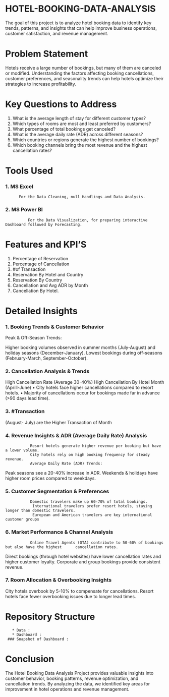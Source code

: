 # HOTEL-BOOKING-DATA-ANALYSIS
The goal of this project is to analyze hotel booking data to identify key trends, patterns, and insights that can help improve business operations, customer satisfaction, and revenue management.

# Problem Statement
 Hotels receive a large number of bookings, but many of them are canceled or modified. Understanding the factors affecting booking cancellations, customer preferences, and seasonality trends can help hotels optimize     their strategies to increase profitability.

 # Key Questions to Address
   1.	What is the average length of stay for different customer types?
   2.	Which types of rooms are most and least preferred by customers?
   3.	What percentage of total bookings get canceled?
   4.	What is the average daily rate (ADR) across different seasons?
   5.	Which countries or regions generate the highest number of bookings?
   6.	Which booking channels bring the most revenue and the highest cancellation rates?

 # Tools Used
  ### 1.	MS Excel 
          For the Data Cleaning, null Handlings and Data Analysis.

  ### 2.	MS Power BI 
              For the Data Visualization, for preparing interactive Dashboard followed by Forecasting.

# Features and KPI’S

  1.	Percentage of Reservation
  2.	Percentage of Cancellation
  3.	#of Transaction
  4.	Reservation By Hotel and Country
  5.	Reservation By Country
  6.	Cancellation and Avg ADR by Month
  7.	Cancellation By Hotel.

  # Detailed Insights

### 1.	Booking Trends & Customer Behavior
Peak & Off-Season Trends:

 Higher booking volumes observed in summer months (July-August) and holiday seasons (December-January).
  Lowest bookings during off-seasons (February-March, September-October).

### 2.	Cancellation Analysis & Trends

High Cancellation Rate (Average 30-40%)
 High Cancellation By Hotel Month (Aprill-June)
•	City hotels face higher cancellations compared to resort hotels.
•	Majority of cancellations occur for bookings made far in advance (>90 days lead time).

### 3.	#Transaction
(August- July) are the Higher Transaction of Month 


### 4.	Revenue Insights & ADR (Average Daily Rate) Analysis

               Resort hotels generate higher revenue per booking but have a lower volume.
               City hotels rely on high booking frequency for steady revenue.
               Average Daily Rate (ADR) Trends:
Peak seasons see a 20-40% increase in ADR.
Weekends & holidays have higher room prices compared to weekdays.

### 5.	Customer Segmentation & Preferences

               Domestic travelers make up 60-70% of total bookings.
                International travelers prefer resort hotels, staying longer than domestic travelers.
                European and American travelers are key international customer groups
### 6.	Market Performance & Channel Analysis
               Online Travel Agents (OTA) contribute to 50-60% of bookings but also have the highest      cancellation rates.
  Direct bookings (through hotel websites) have lower cancellation rates and higher customer loyalty.  Corporate and group bookings provide consistent revenue.

### 7.	Room Allocation & Overbooking Insights
  City hotels overbook by 5-10% to compensate for cancellations.
              Resort hotels face fewer overbooking issues due to longer lead times.

# Repository Structure

       * Data :  
       * Dashboard : 
     ### Snapshot of Dashboard :  


# Conclusion 

The Hotel Booking Data Analysis Project provides valuable insights into customer behavior, booking patterns, revenue optimization, and cancellation trends. By analyzing the data, we identified key areas for improvement in hotel operations and revenue management.




